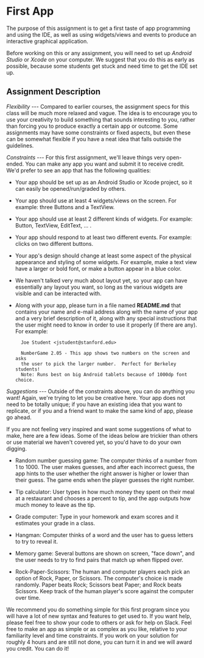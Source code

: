 # First App

The purpose of this assignment is to get a first taste of app programming and using the IDE, as well as using widgets/views and events to produce an interactive graphical application.

Before working on this or any assignment, you will need to set up *Android Studio* or *Xcode* on your computer. We suggest that you do this as early as possible, because some students get stuck and need time to get the IDE set up.

## Assignment Description

*Flexibility* --- Compared to earlier courses, the assignment specs for this class will be much more relaxed and vague. The idea is to encourage you to use your creativity to build something that sounds interesting to you, rather than forcing you to produce exactly a certain app or outcome. Some assignments may have some constraints or fixed aspects, but even these can be somewhat flexible if you have a neat idea that falls outside the guidelines.

*Constraints* --- For this first assignment, we'll leave things very open-ended. You can make any app you want and submit it to receive credit. We'd prefer to see an app that has the following qualities:

- Your app should be set up as an Android Studio or Xcode project, so it can easily be opened/run/graded by others.

- Your app should use at least 4 widgets/views on the screen. For example: three Buttons and a TextView.

- Your app should use at least 2 different kinds of widgets. For example: Button, TextView, EditText, ... .

- Your app should respond to at least two different events. For example: clicks on two different buttons.

- Your app's design should change at least some aspect of the physical appearance and styling of some widgets. For example, make a text view have a larger or bold font, or make a button appear in a blue color.

- We haven't talked very much about layout yet, so your app can have essentially any layout you want, so long as the various widgets are visible and can be interacted with.

- Along with your app, please turn in a file named **README.md** that contains your name and e-mail address along with the name of your app and a very brief description of it, along with any special instructions that the user might need to know in order to use it properly (if there are any). For example:

        Joe Student <jstudent@stanford.edu>
        
        NumberGame 2.05 - This app shows two numbers on the screen and asks
        the user to pick the larger number.  Perfect for Berkeley students!
        Note: Runs best on big Android tablets because of 1000dp font choice.

*Suggestions* --- Outside of the constraints above, you can do anything you want! Again, we're trying to let you be creative here. Your app does not need to be totally unique; if you have an existing idea that you want to replicate, or if you and a friend want to make the same kind of app, please go ahead.

If you are not feeling very inspired and want some suggestions of what to make, here are a few ideas. Some of the ideas below are trickier than others or use material we haven't covered yet, so you'd have to do your own digging.

- Random number guessing game: The computer thinks of a number from 1 to 1000. The user makes guesses, and after each incorrect guess, the app hints to the user whether the right answer is higher or lower than their guess. The game ends when the player guesses the right number.

- Tip calculator: User types in how much money they spent on their meal at a restaurant and chooses a percent to tip, and the app outputs how much money to leave as the tip.

- Grade computer: Type in your homework and exam scores and it estimates your grade in a class.

- Hangman: Computer thinks of a word and the user has to guess letters to try to reveal it.

- Memory game: Several buttons are shown on screen, "face down", and the user needs to try to find pairs that match up when flipped over.

- Rock-Paper-Scissors: The human and computer players each pick an option of Rock, Paper, or Scissors. The computer's choice is made randomly. Paper beats Rock; Scissors beat Paper; and Rock beats Scissors. Keep track of the human player's score against the computer over time.

We recommend you do something simple for this first program since you will have a lot of new syntax and features to get used to. If you want help, please feel free to show your code to others or ask for help on Slack. Feel free to make an app as simple or as complex as you like, relative to your familiarity level and time constraints. If you work on your solution for roughly 4 hours and are still not done, you can turn it in and we will award you credit. You can do it!
